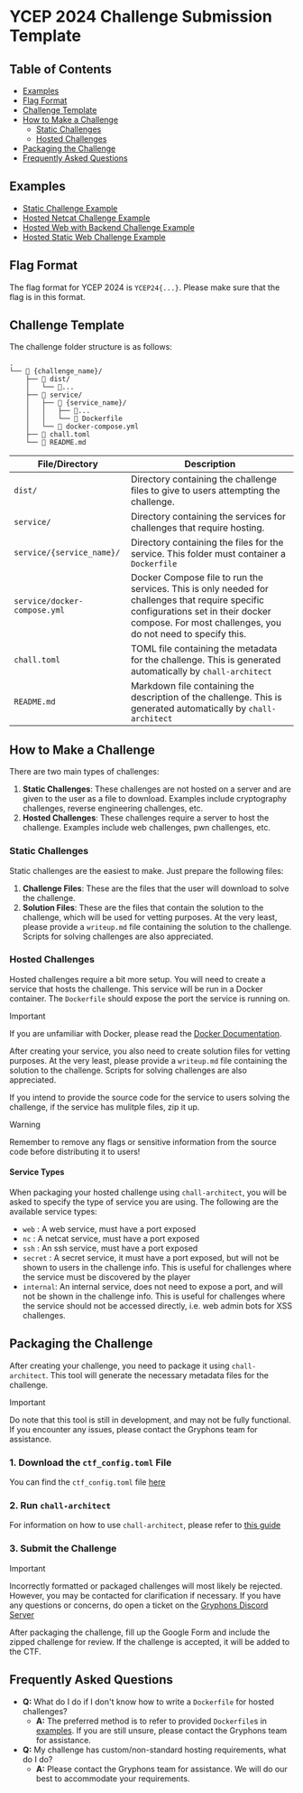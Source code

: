 YCEP 2024 Challenge Submission Template
===

## Table of Contents
- [Examples](#examples)
- [Flag Format](#flag-format)
- [Challenge Template](#challenge-template)
- [How to Make a Challenge](#how-to-make-a-challenge)
  - [Static Challenges](#static-challenges)
  - [Hosted Challenges](#hosted-challenges)
- [Packaging the Challenge](#packaging-the-challenge)
- [Frequently Asked Questions](#frequently-asked-questions)

## Examples
- [Static Challenge Example](./examples/Lets%20do%20RSA/)
- [Hosted Netcat Challenge Example](./examples/Gimme%20Flag/)
- [Hosted Web with Backend Challenge Example](./examples/Gimme%20Flag/)
- [Hosted Static Web Challenge Example](./examples/what%20a%20mess/)

## Flag Format
The flag format for YCEP 2024 is `YCEP24{...}`. Please make sure that the flag is in this format.

## Challenge Template
The challenge folder structure is as follows:
```
.
└── 📁 {challenge_name}/
    ├── 📁 dist/
    │   └── 📄...
    ├── 📁 service/
    │   ├── 📁 {service_name}/
    │   │   ├── 📄...
    │   │   └── 🐋 Dockerfile
    │   └── 🐋 docker-compose.yml
    ├── 📄 chall.toml
    └── 📄 README.md
```

| File/Directory | Description |
| -------------- | ----------- |
| `dist/` | Directory containing the challenge files to give to users attempting the challenge. |
| `service/` | Directory containing the services for challenges that require hosting. |
| `service/{service_name}/` | Directory containing the files for the service. This folder must container a `Dockerfile` |
| `service/docker-compose.yml` | Docker Compose file to run the services. This is only needed for challenges that require specific configurations set in their docker compose. For most challenges, you do not need to specify this. |
| `chall.toml` | TOML file containing the metadata for the challenge. This is generated automatically by `chall-architect` |
| `README.md` | Markdown file containing the description of the challenge. This is generated automatically by `chall-architect` |

## How to Make a Challenge
There are two main types of challenges:
1. **Static Challenges**: These challenges are not hosted on a server and are given to the user as a file to download. Examples include cryptography challenges, reverse engineering challenges, etc.
2. **Hosted Challenges**: These challenges require a server to host the challenge. Examples include web challenges, pwn challenges, etc.

### Static Challenges
Static challenges are the easiest to make. Just prepare the following files:
1. **Challenge Files**: These are the files that the user will download to solve the challenge.
2. **Solution Files**: These are the files that contain the solution to the challenge, which will be used for vetting purposes. At the very least, please provide a `writeup.md` file containing the solution to the challenge. Scripts for solving challenges are also appreciated.

### Hosted Challenges
Hosted challenges require a bit more setup. You will need to create a service that hosts the challenge. This service will be run in a Docker container. The `Dockerfile` should expose the port the service is running on.

> [!IMPORTANT]  
> If you are unfamiliar with Docker, please read the [Docker Documentation](https://docs.docker.com/get-started/).

After creating your service, you also need to create solution files for vetting purposes. At the very least, please provide a `writeup.md` file containing the solution to the challenge. Scripts for solving challenges are also appreciated.

If you intend to provide the source code for the service to users solving the challenge, if the service has mulitple files, zip it up. 

> [!WARNING]
> Remember to remove any flags or sensitive information from the source code before distributing it to users!

#### Service Types
When packaging your hosted challenge using `chall-architect`, you will be asked to specify the type of service you are using. The following are the available service types:
- `web`     : A web service, must have a port exposed
- `nc`      : A netcat service, must have a port exposed
- `ssh`     : An ssh service, must have a port exposed
- `secret`  : A secret service, it must have a port exposed, but will not be shown to users in the challenge info. This is useful for challenges where the service must be discovered by the player
- `internal`: An internal service, does not need to expose a port, and will not be shown in the challenge info. This is useful for challenges where the service should not be accessed directly, i.e. web admin bots for XSS challenges.

## Packaging the Challenge
After creating your challenge, you need to package it using `chall-architect`. This tool will generate the necessary metadata files for the challenge.

> [!IMPORTANT]
> Do note that this tool is still in development, and may not be fully functional. If you encounter any issues, please contact the Gryphons team for assistance.

### 1. Download the `ctf_config.toml` File
You can find the `ctf_config.toml` file [here](./ctf_config.toml)

### 2. Run `chall-architect`
For information on how to use `chall-architect`, please refer to [this guide](https://jus-codin.github.io/CTF-Architect/guides/packaging-challenges/)

### 3. Submit the Challenge
> [!IMPORTANT]
> Incorrectly formatted or packaged challenges will most likely be rejected. However, you may be contacted for clarification if necessary. If you have any questions or concerns, do open a ticket on the [Gryphons Discord Server](https://discord.gg/2nZTCdBGgY)

After packaging the challenge, fill up the Google Form and include the zipped challenge for review. If the challenge is accepted, it will be added to the CTF.

## Frequently Asked Questions
- **Q:** What do I do if I don't know how to write a `Dockerfile` for hosted challenges?
  - **A:** The preferred method is to refer to provided `Dockerfile`s in [examples](#examples). If you are still unsure, please contact the Gryphons team for assistance.
- **Q:** My challenge has custom/non-standard hosting requirements, what do I do?
  - **A:** Please contact the Gryphons team for assistance. We will do our best to accommodate your requirements.